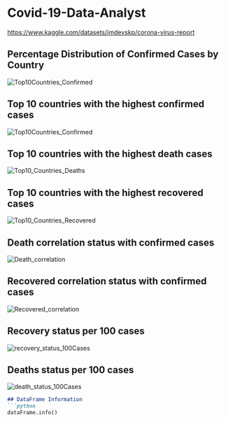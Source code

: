 # Covid-19-Data-Analyst
https://www.kaggle.com/datasets/imdevskp/corona-virus-report




## Percentage Distribution of Confirmed Cases by Country
![Top10Countries_Confirmed](Graphic_Analysis_Results/Top10_Countries_Confirmed_Pie_Chart.png)

## Top 10 countries with the highest confirmed cases
![Top10Countries_Confirmed](Graphic_Analysis_Results/Top10_Countries_Confirmed.png)

## Top 10 countries with the highest death cases
![Top10_Countries_Deaths](Graphic_Analysis_Results/Top10_Countries_Deaths.png)

## Top 10 countries with the highest recovered cases
![Top10_Countries_Recovered](Graphic_Analysis_Results/Top10_Countries_Recovered.png)

## Death correlation status with confirmed cases
![Death_correlation](Graphic_Analysis_Results/Confirmed_Death_Correlation.png)

## Recovered correlation status with confirmed cases
![Recovered_correlation](Graphic_Analysis_Results/Confirmed_Recovered_Correlation.png)

## Recovery status per 100 cases
![recovery_status_100Cases](Graphic_Analysis_Results/Recovery_status_per_100_cases.png)

## Deaths status per 100 cases
![death_status_100Cases](Graphic_Analysis_Results/Deaths_status_per_100_cases.png)




```markdown
## DataFrame Information
```python
dataFrame.info()
